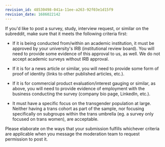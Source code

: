 ```yaml
---
revision_id: 48530498-041a-11ee-a263-92f03e1d15f9
revision_date: 1686022142
---
```


If you'd like to post a survey, study, interview request, or similar on the subreddit, make sure that it meets the following criteria first:

* If it is being conducted from/within an academic institution, it must be approved by your university's IRB (institutional review board). You will need to provide some evidence of this approval to us, as well. We do not accept academic surveys without IRB approval.

* If it is for a news article or similar, you will need to provide some form of proof of identity (links to other published articles, etc.).

* If it is for commercial product evaluation/interest gauging or similar, as above, you will need to provide evidence of employment with the business conducting the survey (company bio page, LinkedIn, etc.).

* It must have a specific focus on the transgender population at large. Neither having a trans cohort as part of the sample, nor focusing specifically on subgroups within the trans umbrella (eg. a survey only focused on trans women), are acceptable.

Please elaborate on the ways that your submission fulfills whichever criteria are applicable when you message the moderation team to request permission to post it.